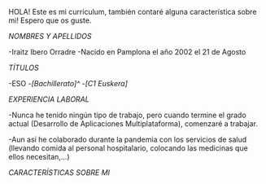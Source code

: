 HOLA! Este es mi curriculum, también contaré alguna característica sobre mi! Espero que os guste.

*NOMBRES Y APELLIDOS*

-Iraitz Ibero Orradre
-Nacido en Pamplona el año 2002 el 21 de Agosto

*TÍTULOS*

-ESO
-*[Bachillerato]^*
-*[C1 Euskera]*

*EXPERIENCIA LABORAL*

-Nunca he tenido ningún tipo de trabajo, pero cuando termine el grado actual (Desarrollo de Aplicaciones Multiplataforma), comenzaré a trabajar.

-Aun así he colaborado durante la pandemia con los servicios de salud (llevando comida al personal hospitalario, colocando las medicinas que ellos necesitan,...)

*CARACTERÍSTICAS SOBRE MI*
